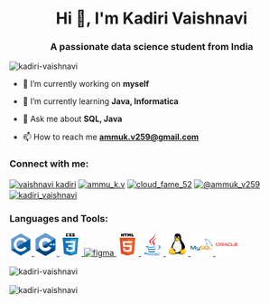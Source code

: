 <h1 align="center">Hi 👋, I'm Kadiri Vaishnavi</h1>
<h3 align="center">A passionate data science student from India</h3>

<p align="left"> <img src="https://komarev.com/ghpvc/?username=kadiri-vaishnavi&label=Profile%20views&color=0e75b6&style=flat" alt="kadiri-vaishnavi" /> </p>

- 🔭 I’m currently working on **myself**

- 🌱 I’m currently learning **Java, Informatica**

- 💬 Ask me about **SQL, Java**

- 📫 How to reach me **ammuk.v259@gmail.com**

<h3 align="left">Connect with me:</h3>
<p align="left">
<a href="https://linkedin.com/in/vaishnavi kadiri" target="blank"><img align="center" src="https://raw.githubusercontent.com/rahuldkjain/github-profile-readme-generator/master/src/images/icons/Social/linked-in-alt.svg" alt="vaishnavi kadiri" height="30" width="40" /></a>
<a href="https://instagram.com/ammu_k.v" target="blank"><img align="center" src="https://raw.githubusercontent.com/rahuldkjain/github-profile-readme-generator/master/src/images/icons/Social/instagram.svg" alt="ammu_k.v" height="30" width="40" /></a>
<a href="https://www.codechef.com/users/cloud_fame_52" target="blank"><img align="center" src="https://cdn.jsdelivr.net/npm/simple-icons@3.1.0/icons/codechef.svg" alt="cloud_fame_52" height="30" width="40" /></a>
<a href="https://www.hackerrank.com/@ammuk_v259" target="blank"><img align="center" src="https://raw.githubusercontent.com/rahuldkjain/github-profile-readme-generator/master/src/images/icons/Social/hackerrank.svg" alt="@ammuk_v259" height="30" width="40" /></a>
<a href="https://www.leetcode.com/kadiri_vaishnavi" target="blank"><img align="center" src="https://raw.githubusercontent.com/rahuldkjain/github-profile-readme-generator/master/src/images/icons/Social/leet-code.svg" alt="kadiri_vaishnavi" height="30" width="40" /></a>
</p>

<h3 align="left">Languages and Tools:</h3>
<p align="left"> <a href="https://www.cprogramming.com/" target="_blank" rel="noreferrer"> <img src="https://raw.githubusercontent.com/devicons/devicon/master/icons/c/c-original.svg" alt="c" width="40" height="40"/> </a> <a href="https://www.w3schools.com/cpp/" target="_blank" rel="noreferrer"> <img src="https://raw.githubusercontent.com/devicons/devicon/master/icons/cplusplus/cplusplus-original.svg" alt="cplusplus" width="40" height="40"/> </a> <a href="https://www.w3schools.com/css/" target="_blank" rel="noreferrer"> <img src="https://raw.githubusercontent.com/devicons/devicon/master/icons/css3/css3-original-wordmark.svg" alt="css3" width="40" height="40"/> </a> <a href="https://www.figma.com/" target="_blank" rel="noreferrer"> <img src="https://www.vectorlogo.zone/logos/figma/figma-icon.svg" alt="figma" width="40" height="40"/> </a> <a href="https://www.w3.org/html/" target="_blank" rel="noreferrer"> <img src="https://raw.githubusercontent.com/devicons/devicon/master/icons/html5/html5-original-wordmark.svg" alt="html5" width="40" height="40"/> </a> <a href="https://www.java.com" target="_blank" rel="noreferrer"> <img src="https://raw.githubusercontent.com/devicons/devicon/master/icons/java/java-original.svg" alt="java" width="40" height="40"/> </a> <a href="https://www.linux.org/" target="_blank" rel="noreferrer"> <img src="https://raw.githubusercontent.com/devicons/devicon/master/icons/linux/linux-original.svg" alt="linux" width="40" height="40"/> </a> <a href="https://www.mysql.com/" target="_blank" rel="noreferrer"> <img src="https://raw.githubusercontent.com/devicons/devicon/master/icons/mysql/mysql-original-wordmark.svg" alt="mysql" width="40" height="40"/> </a> <a href="https://www.oracle.com/" target="_blank" rel="noreferrer"> <img src="https://raw.githubusercontent.com/devicons/devicon/master/icons/oracle/oracle-original.svg" alt="oracle" width="40" height="40"/> </a> </p>

<p><img align="center" src="https://github-readme-stats.vercel.app/api/top-langs?username=kadiri-vaishnavi&show_icons=true&locale=en&layout=compact" alt="kadiri-vaishnavi" /></p>

<p><img align="center" src="https://github-readme-streak-stats.herokuapp.com/?user=kadiri-vaishnavi&" alt="kadiri-vaishnavi" /></p>
